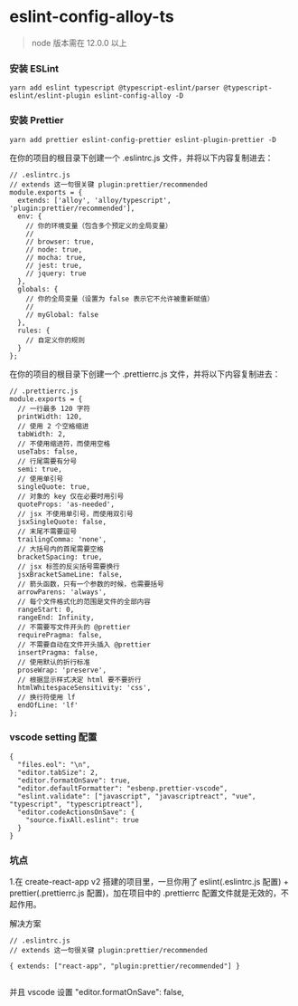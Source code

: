 # eslint-config-alloy-ts

> node 版本需在 12.0.0 以上

### 安装 ESLint

```
yarn add eslint typescript @typescript-eslint/parser @typescript-eslint/eslint-plugin eslint-config-alloy -D
```

### 安装 Prettier

```
yarn add prettier eslint-config-prettier eslint-plugin-prettier -D
```

在你的项目的根目录下创建一个 .eslintrc.js 文件，并将以下内容复制进去：

```
// .eslintrc.js
// extends 这一句很关键 plugin:prettier/recommended
module.exports = {
  extends: ['alloy', 'alloy/typescript', 'plugin:prettier/recommended'],
  env: {
    // 你的环境变量（包含多个预定义的全局变量）
    //
    // browser: true,
    // node: true,
    // mocha: true,
    // jest: true,
    // jquery: true
  },
  globals: {
    // 你的全局变量（设置为 false 表示它不允许被重新赋值）
    //
    // myGlobal: false
  },
  rules: {
    // 自定义你的规则
  }
};

```

在你的项目的根目录下创建一个 .prettierrc.js 文件，并将以下内容复制进去：

```
// .prettierrc.js
module.exports = {
  // 一行最多 120 字符
  printWidth: 120,
  // 使用 2 个空格缩进
  tabWidth: 2,
  // 不使用缩进符，而使用空格
  useTabs: false,
  // 行尾需要有分号
  semi: true,
  // 使用单引号
  singleQuote: true,
  // 对象的 key 仅在必要时用引号
  quoteProps: 'as-needed',
  // jsx 不使用单引号，而使用双引号
  jsxSingleQuote: false,
  // 末尾不需要逗号
  trailingComma: 'none',
  // 大括号内的首尾需要空格
  bracketSpacing: true,
  // jsx 标签的反尖括号需要换行
  jsxBracketSameLine: false,
  // 箭头函数，只有一个参数的时候，也需要括号
  arrowParens: 'always',
  // 每个文件格式化的范围是文件的全部内容
  rangeStart: 0,
  rangeEnd: Infinity,
  // 不需要写文件开头的 @prettier
  requirePragma: false,
  // 不需要自动在文件开头插入 @prettier
  insertPragma: false,
  // 使用默认的折行标准
  proseWrap: 'preserve',
  // 根据显示样式决定 html 要不要折行
  htmlWhitespaceSensitivity: 'css',
  // 换行符使用 lf
  endOfLine: 'lf'
};
```

### vscode setting 配置

```
{
  "files.eol": "\n",
  "editor.tabSize": 2,
  "editor.formatOnSave": true,
  "editor.defaultFormatter": "esbenp.prettier-vscode",
  "eslint.validate": ["javascript", "javascriptreact", "vue", "typescript", "typescriptreact"],
  "editor.codeActionsOnSave": {
    "source.fixAll.eslint": true
  }
}

```

### 坑点

1.在 create-react-app v2 搭建的项目里，一旦你用了 eslint(.eslintrc.js 配置) + prettier(.prettierrc.js 配置)，加在项目中的 .prettierrc 配置文件就是无效的，不起作用。

解决方案

```
// .eslintrc.js
// extends 这一句很关键 plugin:prettier/recommended

{ extends: ["react-app", "plugin:prettier/recommended"] }


```
并且 vscode 设置 "editor.formatOnSave": false,
